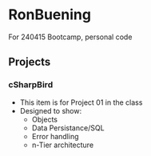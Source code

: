 # RonBuening
For 240415 Bootcamp, personal code
## Projects
### cSharpBird
- This item is for Project 01 in the class
- Designed to show:
  - Objects
  - Data Persistance/SQL
  - Error handling
  - n-Tier architecture
